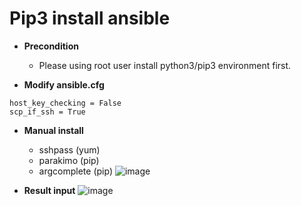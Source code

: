 # Pip3 install ansible

- **Precondition**
  - Please using root user install python3/pip3 environment first.

- **Modify ansible.cfg**
```shell
host_key_checking = False
scp_if_ssh = True
```

- **Manual install**
  - sshpass (yum)
  - parakimo (pip)
  - argcomplete (pip)
![image](https://user-images.githubusercontent.com/58482090/166137292-3d6dabc9-fdee-49b8-837a-c99086133229.png)

- **Result input**
![image](https://user-images.githubusercontent.com/58482090/166137628-250bd18d-3933-4778-bd8e-61568a41d0bf.png)
